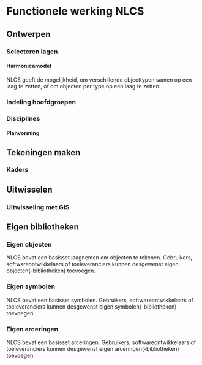 # Functionele werking NLCS

## Ontwerpen

### Selecteren lagen

#### Harmonicamodel
NLCS geeft de mogelijkheid, om verschillende objecttypen samen op een laag te zetten, of om objecten per type op een laag te zetten.

### Indeling hoofdgroepen

### Disciplines
<div class="issue" data-number="310"></div>


#### Planvorming

## Tekeningen maken


### Kaders
<div class="issue" data-number="309"></div> 

## Uitwisselen

### Uitwisseling met GIS





## Eigen bibliotheken

### Eigen objecten
NLCS bevat een basisset laagnemen om objecten te tekenen. Gebruikers, softwareontwikkelaars of toeleveranciers kunnen desgewenst eigen objecten(-bibliotheken) toevoegen. 

### Eigen symbolen
NLCS bevat een basisset symbolen. Gebruikers, softwareontwikkelaars of toeleveranciers kunnen desgewenst eigen symbolen(-bibliotheken) toevoegen. 

### Eigen arceringen
NLCS bevat een basisset arceringen. Gebruikers, softwareontwikkelaars of toeleveranciers kunnen desgewenst eigen arceringen(-bibliotheken) toevoegen. 